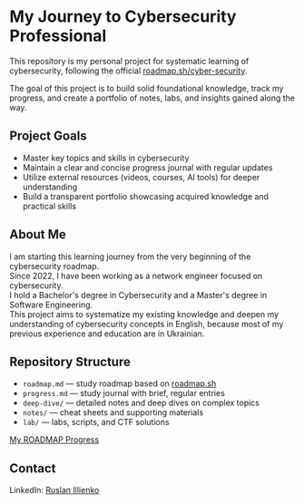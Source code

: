 # My Journey to Cybersecurity Professional

This repository is my personal project for systematic learning of cybersecurity, following the official [roadmap.sh/cyber-security](https://roadmap.sh/cyber-security).

The goal of this project is to build solid foundational knowledge, track my progress, and create a portfolio of notes, labs, and insights gained along the way.

## Project Goals

- Master key topics and skills in cybersecurity  
- Maintain a clear and concise progress journal with regular updates  
- Utilize external resources (videos, courses, AI tools) for deeper understanding  
- Build a transparent portfolio showcasing acquired knowledge and practical skills

## About Me

I am starting this learning journey from the very beginning of the cybersecurity roadmap.  
Since 2022, I have been working as a network engineer focused on cybersecurity.  
I hold a Bachelor's degree in Cybersecurity and a Master's degree in Software Engineering.  
This project aims to systematize my existing knowledge and deepen my understanding of cybersecurity concepts in English, because most of my previous experience and education are in Ukrainian.

## Repository Structure

- `roadmap.md` — study roadmap based on [roadmap.sh](https://roadmap.sh/cyber-security)  
- `progress.md` — study journal with brief, regular entries  
- `deep-dive/` — detailed notes and deep dives on complex topics  
- `notes/` — cheat sheets and supporting materials  
- `lab/` — labs, scripts, and CTF solutions

[My ROADMAP Progress](https://roadmap.sh/cyber-security?s=65e1dcd78947e435e75cbe28)

## Contact

LinkedIn: [Ruslan Illienko](https://www.linkedin.com/in/ruslan-illienko)
